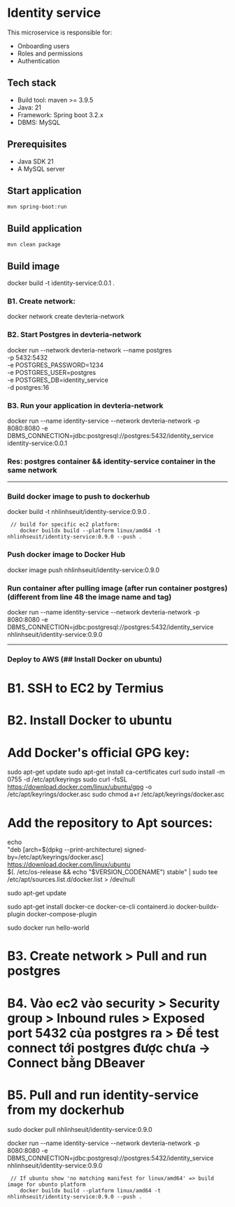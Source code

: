 # Identity service

This microservice is responsible for:

- Onboarding users
- Roles and permissions
- Authentication

## Tech stack

- Build tool: maven >= 3.9.5
- Java: 21
- Framework: Spring boot 3.2.x
- DBMS: MySQL

## Prerequisites

- Java SDK 21
- A MySQL server

## Start application

`mvn spring-boot:run`

## Build application

`mvn clean package`

## Build image

docker build -t identity-service:0.0.1 .

### B1. Create network:

docker network create devteria-network

### B2. Start Postgres in devteria-network

<!-- docker run --network devteria-network --name mysql -p 3306:3306 -e MYSQL_ROOT_PASSWORD=root -d mysql:8.0.36-debian -->

docker run --network devteria-network --name postgres \
 -p 5432:5432 \
 -e POSTGRES_PASSWORD=1234 \
 -e POSTGRES_USER=postgres \
 -e POSTGRES_DB=identity_service \
 -d postgres:16

### B3. Run your application in devteria-network

docker run --name identity-service --network devteria-network -p 8080:8080 -e DBMS_CONNECTION=jdbc:postgresql://postgres:5432/identity_service identity-service:0.0.1

### Res: postgres container && identity-service container in the same network


___________


### Build docker image to push to dockerhub

docker build -t nhlinhseuit/identity-service:0.9.0 .

     // build for specific ec2 platform: 
        docker buildx build --platform linux/amd64 -t nhlinhseuit/identity-service:0.9.0 --push .


### Push docker image to Docker Hub

docker image push nhlinhseuit/identity-service:0.9.0

### Run container after pulling image (after run container postgres) (different from line 48 the image name and tag)

docker run --name identity-service --network devteria-network -p 8080:8080 -e DBMS_CONNECTION=jdbc:postgresql://postgres:5432/identity_service nhlinhseuit/identity-service:0.9.0


___________


### Deploy to AWS (## Install Docker on ubuntu)

# B1. SSH to EC2 by Termius
# B2. Install Docker to ubuntu

# Add Docker's official GPG key:
sudo apt-get update
sudo apt-get install ca-certificates curl
sudo install -m 0755 -d /etc/apt/keyrings
sudo curl -fsSL https://download.docker.com/linux/ubuntu/gpg -o /etc/apt/keyrings/docker.asc
sudo chmod a+r /etc/apt/keyrings/docker.asc

# Add the repository to Apt sources:
echo \
"deb [arch=$(dpkg --print-architecture) signed-by=/etc/apt/keyrings/docker.asc] https://download.docker.com/linux/ubuntu \
$(. /etc/os-release && echo "$VERSION_CODENAME") stable" | sudo tee /etc/apt/sources.list.d/docker.list > /dev/null

sudo apt-get update

sudo apt-get install docker-ce docker-ce-cli containerd.io docker-buildx-plugin docker-compose-plugin

sudo docker run hello-world

# B3. Create network > Pull and run postgres 

# B4. Vào ec2 vào security > Security group > Inbound rules > Exposed port 5432 của postgres ra > Để test connect tới postgres được chưa -> Connect bằng DBeaver

# B5. Pull and run identity-service from my dockerhub

sudo docker pull nhlinhseuit/identity-service:0.9.0

docker run --name identity-service --network devteria-network -p 8080:8080 -e DBMS_CONNECTION=jdbc:postgresql://postgres:5432/identity_service nhlinhseuit/identity-service:0.9.0

     // If ubuntu show 'no matching manifest for linux/amd64' => build image for ubunto platform
        docker buildx build --platform linux/amd64 -t nhlinhseuit/identity-service:0.9.0 --push .
